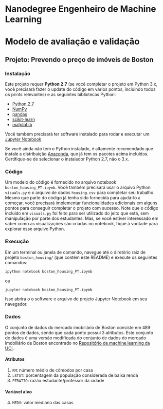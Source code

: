 # Nanodegree Engenheiro de Machine Learning
# Modelo de avaliação e validação
## Projeto: Prevendo o preço de imóveis de Boston

### Instalação

Este projeto requer **Python 2.7** (se você completar o projeto em Python 3.x, você precisará fazer o update do código em vários pontos, incluindo todos os prints relevantes) e as seguintes bibliotecas Python:

- [Python 2.7](https://www.python.org/download/releases/2.7/)
- [NumPy](http://www.numpy.org/)
- [pandas](http://pandas.pydata.org/)
- [scikit-learn](http://scikit-learn.org/stable/)
- [matplotlib](http://matplotlib.org/)

Você também precisará ter software instalado para rodar e executar um [Jupyter Notebook](http://ipython.org/notebook.html)

Se você ainda não tem o Python instalado, é altamente recomendado que instale a distribuição [Anaconda](http://continuum.io/downloads), que já tem os pacotes acima incluídos. Certifique-se de selecionar o instalador Python 2.7, não o 3.x.

### Código

Um modelo do código é fornecido no arquivo notebook `boston_housing_PT.ipynb`. Você também precisará usar o arquivo Python `visuals.py` e o arquivo de dados `housing.csv` para completar seu trabalho. Mesmo que parte do código já tenha sido fornecida para ajudá-lo a começar, você precisará implementar funcionalidades adicionais em alguns pontos para conseguir completar o projeto com sucesso. Note que o código incluído em `visuals.py` foi feito para ser utilizado do jeito que está, sem manipulação por parte dos estudantes. Mas, se você estiver interessado em saber como as visualizações são criadas no notebook, fique à vontade para explorar esse arquivo Python.

### Execução
Em um terminal ou janela de comando, navegue até o diretório raiz de projeto `boston_housing/` (que contém este README) e execute os seguintes comandos:

```bash
ipython notebook boston_housing_PT.ipynb
```  
ou
```bash
jupyter notebook boston_housing_PT.ipynb
```

Isso abrirá o o software e arquivo de projeto Jupyter Notebook em seu navegador.

### Dados
O conjunto de dados do mercado imobiliário de Boston consiste em 489 pontos de dados, sendo que cada ponto possui 3 atributos. Este conjunto de dados é uma versão modificada do conjunto de dados do mercado imobiliário de Boston encontrado no [Repositório de machine learning da UCI](https://archive.ics.uci.edu/ml/datasets/Housing).

#### Atributos
1. `RM`: número médio de cômodos por casa
2. `LSTAT`: porcentagem da população considerada de baixa renda
3. `PTRATIO`: razão estudante/professor da cidade

#### Variável alvo
4. `MEDV`: valor mediano das casas